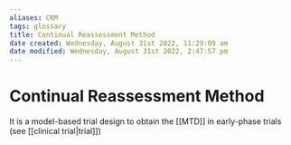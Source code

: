 ```yaml
---
aliases: CRM
tags: glossary
title: Continual Reassessment Method
date created: Wednesday, August 31st 2022, 11:29:09 am
date modified: Wednesday, August 31st 2022, 2:47:57 pm
---
```

# Continual Reassessment Method

It is a model-based trial design to obtain the [[MTD]] in early-phase trials (see [[clinical trial|trial]])
